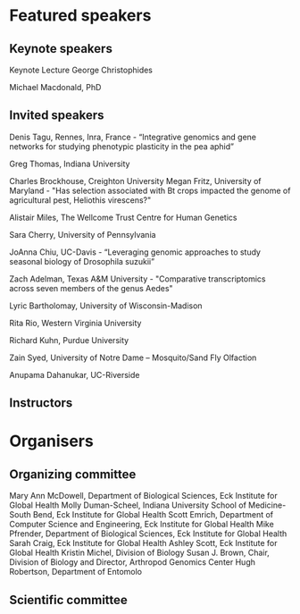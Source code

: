 # Featured speakers

## Keynote speakers
Keynote Lecture George Christophides

Michael Macdonald, PhD  
 
## Invited speakers
Denis Tagu, Rennes, Inra, France - “Integrative genomics and gene networks for studying phenotypic plasticity in the pea aphid” 

Greg Thomas, Indiana University

Charles Brockhouse, Creighton University
Megan Fritz, University of Maryland - "Has selection associated with Bt crops impacted the genome of agricultural pest, Heliothis virescens?"

Alistair Miles, The Wellcome Trust Centre for Human Genetics

Sara Cherry, University of Pennsylvania

JoAnna Chiu, UC-Davis - “Leveraging genomic approaches to study seasonal biology of Drosophila suzukii”

Zach Adelman, Texas A&M University - "Comparative transcriptomics across seven members of the genus Aedes"

Lyric Bartholomay, University of Wisconsin-Madison

Rita Rio, Western Virginia University

Richard Kuhn, Purdue University

Zain Syed, University of Notre Dame – Mosquito/Sand Fly Olfaction

Anupama Dahanukar, UC-Riverside



## Instructors


# Organisers


## Organizing committee
Mary Ann McDowell, Department of Biological Sciences, Eck Institute for Global Health
Molly Duman-Scheel, Indiana University School of Medicine-South Bend, Eck Institute for Global Health
Scott Emrich, Department of Computer Science and Engineering, Eck Institute for Global Health
Mike Pfrender, Department of Biological Sciences, Eck Institute for Global Health
Sarah Craig, Eck Institute for Global Health
Ashley Scott, Eck Institute for Global Health
Kristin Michel, Division of Biology
Susan J. Brown, Chair, Division of Biology and Director, Arthropod Genomics Center
Hugh Robertson, Department of Entomolo

## Scientific committee
